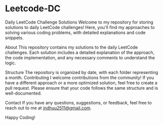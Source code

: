 # Leetcode-DC
Daily LeetCode Challenge Solutions
Welcome to my repository for storing solutions to daily LeetCode challenges! Here, you'll find my approaches to solving various coding problems, with detailed explanations and code snippets.

About
This repository contains my solutions to the daily LeetCode challenges. Each solution includes a detailed explanation of the approach, the code implementation, and any necessary comments to understand the logic.

Structure
The repository is organized by date, with each folder representing a month.
Contributing
I welcome contributions from the community! If you have a different approach or a more optimized solution, feel free to create a pull request. Please ensure that your code follows the same structure and is well-documented.

Contact
If you have any questions, suggestions, or feedback, feel free to reach out to me at indhuu2511@gmail.com.

Happy Coding!



